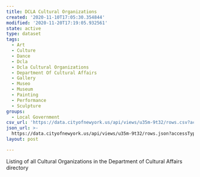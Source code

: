 ```yaml
---
title: DCLA Cultural Organizations
created: '2020-11-10T17:05:30.354844'
modified: '2020-11-20T17:19:05.932561'
state: active
type: dataset
tags:
  - Art
  - Culture
  - Dance
  - Dcla
  - Dcla Cultural Organizations
  - Department Of Cultural Affairs
  - Gallery
  - Museo
  - Museum
  - Painting
  - Performance
  - Sculpture
groups:
  - Local Government
csv_url: 'https://data.cityofnewyork.us/api/views/u35m-9t32/rows.csv?accessType=DOWNLOAD'
json_url: >-
  https://data.cityofnewyork.us/api/views/u35m-9t32/rows.json?accessType=DOWNLOAD
layout: post

---
```

Listing of all Cultural  Organizations in the Department of Cultural Affairs directory
